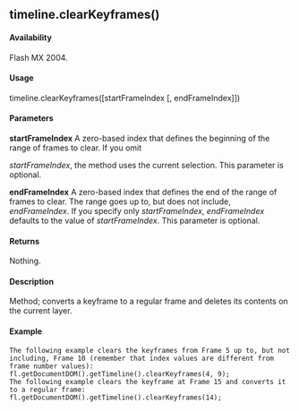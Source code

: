 ## timeline.clearKeyframes()

#### Availability

Flash MX 2004.

#### Usage

timeline.clearKeyframes(\[startFrameIndex \[, endFrameIndex\]\])

#### Parameters

**startFrameIndex** A zero-based index that defines the beginning of the range of frames to clear. If you omit
>
*startFrameIndex*, the method uses the current selection. This parameter is optional.
>
**endFrameIndex** A zero-based index that defines the end of the range of frames to clear. The range goes up to, but does not include, *endFrameIndex*. If you specify only *startFrameIndex*, *endFrameIndex* defaults to the value of *startFrameIndex*. This parameter is optional.

#### Returns

Nothing.

#### Description

Method; converts a keyframe to a regular frame and deletes its contents on the current layer.

#### Example

```
The following example clears the keyframes from Frame 5 up to, but not including, Frame 10 (remember that index values are different from frame number values):
fl.getDocumentDOM().getTimeline().clearKeyframes(4, 9);
The following example clears the keyframe at Frame 15 and converts it to a regular frame:
fl.getDocumentDOM().getTimeline().clearKeyframes(14);

```